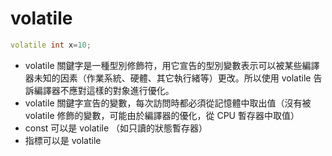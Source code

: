 # volatile

```cpp
volatile int x=10;
```

* volatile 關鍵字是一種型別修飾符，用它宣告的型別變數表示可以被某些編譯器未知的因素（作業系統、硬體、其它執行緒等）更改。所以使用 volatile 告訴編譯器不應對這樣的對象進行優化。
* volatile 關鍵字宣告的變數，每次訪問時都必須從記憶體中取出值（沒有被 volatile 修飾的變數，可能由於編譯器的優化，從 CPU 暫存器中取值）
* const 可以是 volatile （如只讀的狀態暫存器）
* 指標可以是 volatile



